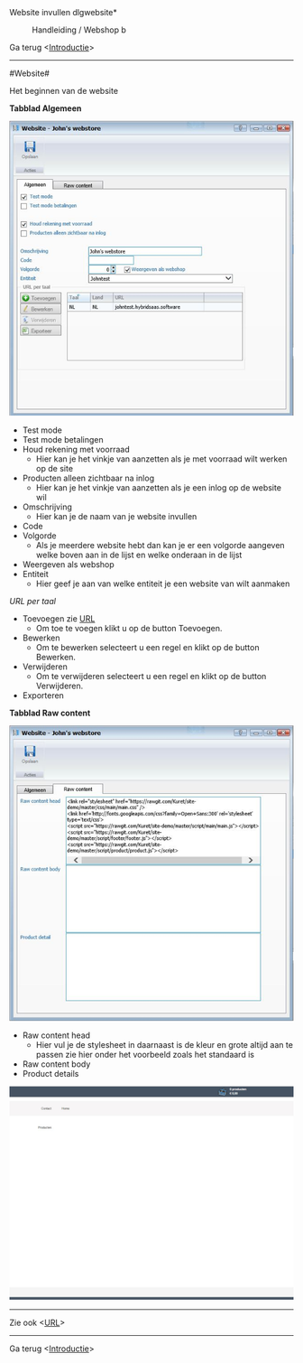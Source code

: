 <properties>
	<page>
		<title>Website invullen</title>
		<description>Website invullen</description>
		<context>dlgwebsite*</context>
	</page>
	<menu>
		<position>Handleiding / Webshop</position>
		<title>Website</title>
		<sort>b</sort>
	</menu>
</properties>

Ga terug <[Introductie](http://hybridsaas.support/pages/handleiding/modules/P-Z/website/Introductie)>

----------

#Website#

Het beginnen van de website 

**Tabblad Algemeen**

![](images/website-algemeen.JPG)

- Test mode
- Test mode betalingen
- Houd rekening met voorraad
	- Hier kan je het vinkje van aanzetten als je met voorraad wilt werken op de site
- Producten alleen zichtbaar na inlog
	- Hier kan je het vinkje van aanzetten als je een inlog op de website wil
- Omschrijving
	- Hier kan je de naam van je website invullen
- Code
- Volgorde
	- Als je meerdere website hebt dan kan je er een volgorde aangeven welke boven aan in de lijst en welke onderaan in de lijst
- Weergeven als webshop
- Entiteit
	- Hier geef je aan van welke entiteit je een website van wilt aanmaken

*URL per taal*

- Toevoegen zie [URL](http://hybridsaas.support/pages/handleiding/modules/P-Z/website/URL)
	- Om toe te voegen klikt u op de button Toevoegen.
- Bewerken
	- Om te bewerken selecteert u een regel en klikt op de button Bewerken.
- Verwijderen
	- Om te verwijderen selecteert u een regel en klikt op de button Verwijderen.
- Exporteren

**Tabblad Raw content**

![](images/website-rawcontent.JPG)

- Raw content head
	- Hier vul je de stylesheet in daarnaast is de kleur en grote altijd aan te passen zie hier onder het voorbeeld zoals het standaard is  
- Raw content body
- Product details

![](images/website-rawcontent-zichtbaar.JPG)


----------

Zie ook <[URL](http://hybridsaas.support/pages/handleiding/modules/P-Z/website/URL)>

----------

Ga terug <[Introductie](http://hybridsaas.support/pages/handleiding/modules/P-Z/website/Introductie)> 